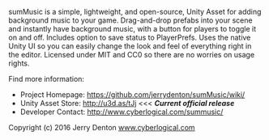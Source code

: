 sumMusic is a simple, lightweight, and open-source, Unity Asset for adding background music to your game. Drag-and-drop prefabs into your scene and instantly have background music, with a button for players to toggle it on and off. Includes option to save status to PlayerPrefs. Uses the native Unity UI so you can easily change the look and feel of everything right in the editor. Licensed under MIT and CC0 so there are no worries on usage rights.

Find more information:

- Project Homepage: https://github.com/jerrydenton/sumMusic/wiki/
- Unity Asset Store: http://u3d.as/tJj <<< **_Current official release_**
- Developer Contact: http://www.cyberlogical.com/summusic/

Copyright (c) 2016 Jerry Denton
www.cyberlogical.com
